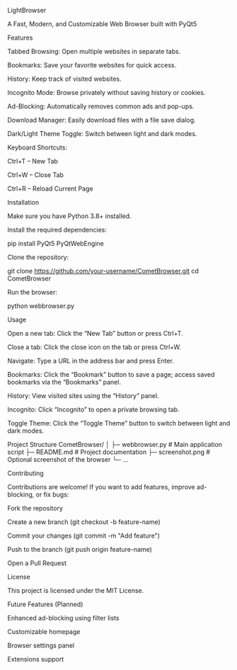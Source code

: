 LightBrowser

A Fast, Modern, and Customizable Web Browser built with PyQt5

<!-- Optional: add a screenshot of your browser -->

Features

Tabbed Browsing: Open multiple websites in separate tabs.

Bookmarks: Save your favorite websites for quick access.

History: Keep track of visited websites.

Incognito Mode: Browse privately without saving history or cookies.

Ad-Blocking: Automatically removes common ads and pop-ups.

Download Manager: Easily download files with a file save dialog.

Dark/Light Theme Toggle: Switch between light and dark modes.

Keyboard Shortcuts:

Ctrl+T – New Tab

Ctrl+W – Close Tab

Ctrl+R – Reload Current Page

Installation

Make sure you have Python 3.8+ installed.

Install the required dependencies:

pip install PyQt5 PyQtWebEngine


Clone the repository:

git clone https://github.com/your-username/CometBrowser.git
cd CometBrowser


Run the browser:

python webbrowser.py

Usage

Open a new tab: Click the “New Tab” button or press Ctrl+T.

Close a tab: Click the close icon on the tab or press Ctrl+W.

Navigate: Type a URL in the address bar and press Enter.

Bookmarks: Click the “Bookmark” button to save a page; access saved bookmarks via the “Bookmarks” panel.

History: View visited sites using the “History” panel.

Incognito: Click “Incognito” to open a private browsing tab.

Toggle Theme: Click the “Toggle Theme” button to switch between light and dark modes.

Project Structure
CometBrowser/
│
├─ webbrowser.py         # Main application script
├─ README.md             # Project documentation
├─ screenshot.png        # Optional screenshot of the browser
└─ ...

Contributing

Contributions are welcome! If you want to add features, improve ad-blocking, or fix bugs:

Fork the repository

Create a new branch (git checkout -b feature-name)

Commit your changes (git commit -m "Add feature")

Push to the branch (git push origin feature-name)

Open a Pull Request

License

This project is licensed under the MIT License.

Future Features (Planned)

Enhanced ad-blocking using filter lists

Customizable homepage

Browser settings panel

Extensions support
